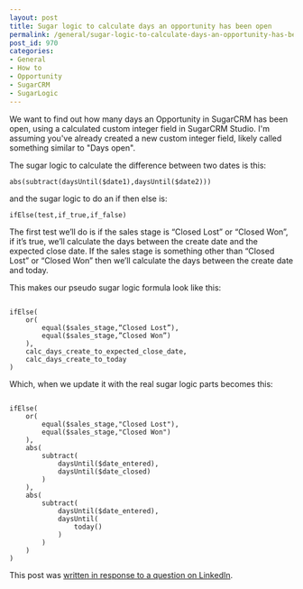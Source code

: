 ```yaml
---
layout: post
title: Sugar logic to calculate days an opportunity has been open
permalink: /general/sugar-logic-to-calculate-days-an-opportunity-has-been-open
post_id: 970
categories:
- General
- How to
- Opportunity
- SugarCRM
- SugarLogic
---
```


We want to find out how many days an Opportunity in SugarCRM has been open, using a calculated custom integer field in SugarCRM Studio. I'm assuming you've already created a new custom integer field, likely called something similar to "Days open".

The sugar logic to calculate the difference between two dates is this:

`abs(subtract(daysUntil($date1),daysUntil($date2)))`

and the sugar logic to do an if then else is:

`ifElse(test,if_true,if_false)`

The first test we’ll do is if the sales stage is “Closed Lost” or “Closed Won”, if it’s true, we’ll calculate the days between the create date and the expected close date. If the sales stage is something other than “Closed Lost” or “Closed Won” then we’ll calculate the days between the create date and today.

This makes our pseudo sugar logic formula look like this:

<pre><code>
ifElse(
	or(
		equal($sales_stage,“Closed Lost”),
		equal($sales_stage,”Closed Won”)
	),
	calc_days_create_to_expected_close_date,
	calc_days_create_to_today
)
</code></pre>

Which, when we update it with the real sugar logic parts becomes this:

<pre><code>
ifElse(
	or(
		equal($sales_stage,"Closed Lost"),
		equal($sales_stage,"Closed Won")
	),
	abs(
		subtract(
			daysUntil($date_entered),
			daysUntil($date_closed)
		)
	),
	abs(
		subtract(
			daysUntil($date_entered),
			daysUntil(
				today()
			)
		)
	)
)
</code></pre>

This post was
[written in response to a question on LinkedIn](http://lnkd.in/dsuBitK).

